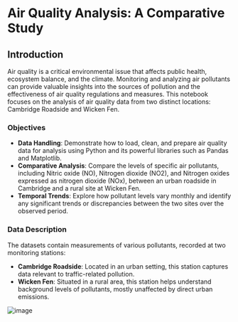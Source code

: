 # Air Quality Analysis: A Comparative Study

## Introduction

Air quality is a critical environmental issue that affects public health, ecosystem balance, and the climate. Monitoring and analyzing air pollutants can provide valuable insights into the sources of pollution and the effectiveness of air quality regulations and measures. This notebook focuses on the analysis of air quality data from two distinct locations: Cambridge Roadside and Wicken Fen.

### Objectives

- **Data Handling**: Demonstrate how to load, clean, and prepare air quality data for analysis using Python and its powerful libraries such as Pandas and Matplotlib.
- **Comparative Analysis**: Compare the levels of specific air pollutants, including Nitric oxide (NO), Nitrogen dioxide (NO2), and Nitrogen oxides expressed as nitrogen dioxide (NOx), between an urban roadside in Cambridge and a rural site at Wicken Fen.
- **Temporal Trends**: Explore how pollutant levels vary monthly and identify any significant trends or discrepancies between the two sites over the observed period.

### Data Description

The datasets contain measurements of various pollutants, recorded at two monitoring stations:
- **Cambridge Roadside**: Located in an urban setting, this station captures data relevant to traffic-related pollution.
- **Wicken Fen**: Situated in a rural area, this station helps understand background levels of pollutants, mostly unaffected by direct urban emissions.

![image](https://github.com/samehsalah/air_quality/assets/20999256/1308d593-d5c6-4d25-9d6c-5f7ea1c3e4d0)

